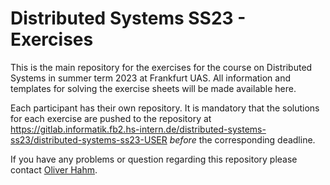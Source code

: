 # Distributed Systems SS23 - Exercises

This is the main repository for the exercises for the course on Distributed Systems in summer term 2023 at Frankfurt UAS.
All information and templates for solving the exercise sheets will be made available here.

Each participant has their own repository. It is mandatory that the solutions for each exercise are pushed to the repository at https://gitlab.informatik.fb2.hs-intern.de/distributed-systems-ss23/distributed-systems-ss23-USER *before* the corresponding deadline. 

If you have any problems or question regarding this repository please contact [Oliver Hahm](mailto:oliver.hahm@fb2.fra-uas.de).
